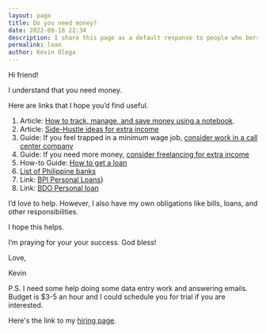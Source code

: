 ```yaml
--- 
layout: page
title: Do you need money?
date: 2022-09-18 22:34
description: I share this page as a default response to people who borrow money.
permalink: loan 
author: Kevin Olega 
--- 
```

Hi friend!

I understand that you need money.

Here are links that I hope you’d find useful.

1. Article: [How to track, manage, and save money using a notebook](https://minimalchanges.com/money-notebook).
2. Article: [Side-Hustle ideas for extra income](https://minimalchanges.com/side-hustle)
3. Guide: If you feel trapped in a minimum wage job, [consider work in a call center company](https://callcentertrainingtips.com)
4. Guide: If you need more money, [consider freelancing for extra income](https://callcentertrainingtips.com/upwork)
5. How-to Guide: [How to get a loan](https://www.wikihow.com/Get-a-Loan)
6. [List of Philippine banks](https://en.wikipedia.org/wiki/List_of_banks_in_the_Philippines)
7. Link: [BPI Personal Loans](https://www.bpi.com.ph/personalloan)} 
6. Link: [BDO Personal loan](https://www.bdo.com.ph/mobile/personal/loans/personal-loan)

I’d love to help. However, I also have my own obligations like bills, loans, and other responsibilities.

I hope this helps.

I’m praying for your your success. God bless!

Love, 

Kevin

P.S. I need some help doing some data entry work and answering emails. Budget is $3-5 an hour and I could schedule you for trial if you are interested. 

Here's the link to my [hiring page](https://kevinolega.com/hiring).
